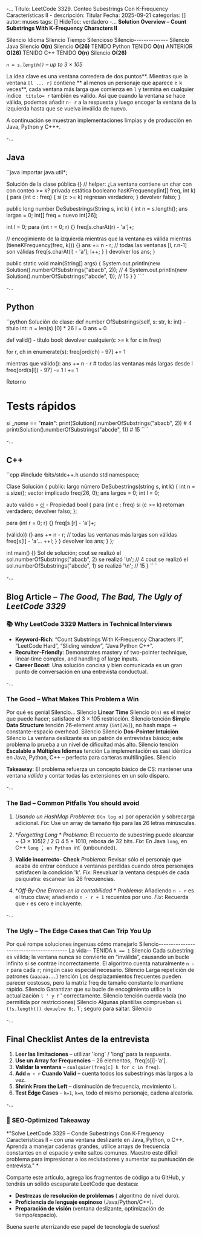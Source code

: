 -...
Título: LeetCode 3329. Conteo Subestrings Con K-Frequency Características II -
descripción: Titular
Fecha: 2025-09-21
categorías: []
autor: muses
tags: []
HideToc: verdadero
-...
**Solution Overview – Count Substrings With K‐Frequency Characters II**

Silencio Idioma Silencio Tiempo Silencioso
Silencio--------------
Silencio Java Silencio **O(n)** Silencio **O(26)**
TENIDO Python TENIDO **O(n)** ANTERIOR **O(26)**
TENIDO C++ TENIDO **O(n)** Silencio **O(26)**

*`n = s.length()` – up to 3 × 105*

La idea clave es una ventana corredera de dos puntos**.
Mientras que la ventana `[l ... r]` contiene ** al menos un personaje que aparece ≥ k veces**, cada ventana más larga que comienza en `l` y termina en cualquier índice ` título= r` también es válido.
Así que cuando la ventana se hace válida, podemos añadir `n- r` a la respuesta y luego encoger la ventana de la izquierda hasta que se vuelva inválida de nuevo.

A continuación se muestran implementaciones limpias y de producción en Java, Python y C+++.

-...

## Java

``java
importar java.util*;

Solución de la clase pública {}
// helper: ¿La ventana contiene un char con con conteo >= k?
privada estática booleano hasKFrequency(int[] freq, int k) {
para (int c : freq) {
si (c >= k) regresan verdadero;
}
devolver falso;
}

public long number DeSubestrings(String s, int k) {
int n = s.length();
ans largas = 0;
int[] freq = nuevo int[26];

int l = 0;
para (int r = 0; r) {}
freq[s.charAt(r) - 'a']+;

// encogimiento de la izquierda mientras que la ventana es válida
mientras (tieneKFrequency(freq, k))) {}
ans += n - r; // todas las ventanas [l, r.n-1] son válidas
freq[s.charAt(l) - 'a'];
l++;
}
}
devolver los ans;
}

public static void main(String[] args) {
System.out.println(new Solution().numberOfSubstrings("abacb", 2)); // 4
System.out.println(new Solution().numberOfSubstrings("abcde", 1)); // 15
}
}
`` `

-...

## Python

``python
Solución de clase:
def number OfSubstrings(self, s: str, k: int) - título int:
n = len(s)
[0] * 26
l = 0
ans = 0

def valid() - título bool:
devolver cualquier(c >= k for c in freq)

for r, ch in enumerate(s):
freq[ord(ch) - 97] += 1

mientras que válido():
ans += n - r # todas las ventanas más largas desde l
freq[ord(s[l]) - 97] -= 1
l += 1

Retorno


# Tests rápidos
si __name_ == "__main__":
print(Solution().numberOfSubstrings("abacb", 2)) # 4
print(Solution().numberOfSubstrings("abcde", 1)) # 15
`` `

-...

## C++

``cpp
#include יbits/stdc++.h
usando std namespace;

Clase Solución {
public:
largo número DeSubestrings(string s, int k) {
int n = s.size();
vector implicado freq(26, 0);
ans largos = 0;
int l = 0;

auto valido = [ cl]() - Propiedad bool {
para (int c : freq) si (c >= k) retornan verdadero;
devolver falso;
};

para (int r = 0; r) {}
freq[s [r] - 'a']+;

(válido)) {}
ans += n - r; // todas las ventanas más largas son válidas
freq[s[l] - 'a'...
++l;
}
}
devolver los ans;
}
};

int main() {}
Sol de solución;
cout se realizó el sol.numberOfSubstrings("abacb", 2) se realizó '\n'; // 4
cout se realizó el sol.numberOfSubstrings("abcde", 1) se realizó '\n'; // 15
}
`` `

-...

## Blog Article – *The Good, The Bad, The Ugly of LeetCode 3329*

### 📚 Why LeetCode 3329 Matters in Technical Interviews

- **Keyword‐Rich**: “Count Substrings With K‐Frequency Characters II”, “LeetCode Hard”, “Sliding window”, “Java Python C++”.
- **Recruiter‐Friendly**: Demonstrates mastery of two-pointer technique, linear‐time complex, and handling of large inputs.
- **Career Boost**: Una solución concisa y bien comunicada es un gran punto de conversación en una entrevista conductual.

-...

### The Good – What Makes This Problem a Win

Por qué es genial
Silencio...
Silencio **Linear Time** Silencio `O(n)` es el mejor que puede hacer; satisface el 3 × 105 restricción. Silencio
tención **Simple Data Structure** tención 26‐element array (`int[26]`), no hash maps → constante-espacio overhead. Silencio
Silencio **Dos-Pointer Intuición** Silencio La ventana deslizante es un patrón de entrevistas básico; este problema lo prueba a un nivel de dificultad más alto. Silencio
tención **Escalable a Múltiples Idiomas** tención La implementación es casi idéntica en Java, Python, C++ – perfecta para carteras multilingües. Silencio

**Takeaway**: El problema refuerza un concepto básico de CS: mantener una ventana *válida* y contar todas las extensiones en un solo disparo.

-...

### The Bad – Common Pitfalls You should avoid

1. *Usando un HashMap*
*Problema*: `O(n log σ)` por operación y sobrecarga adicional.
*Fix*: Use un array de tamaño fijo para las 26 letras minúsculas.

2. **Forgetting Long* *
*Problema*: El recuento de subestring puede alcanzar ~ (3 × 105)2 / 2 Ω 4.5 × 1010, rebosa de 32 bits.
*Fix*: En Java `long`, en C++ `long ́, en Python `int` (unbounded).

3. **Valide incorrecto- Check**
*Problema*: Revisar sólo el personaje que acaba de entrar conduce a ventanas perdidas cuando otros personajes satisfacen la condición 'k'.
*Fix*: Reevaluar la ventana después de cada psiquiatra: escanear las 26 frecuencias.

4. **Off‐By‐One Errores en la contabilidad* *
*Problema*: Añadiendo `n - r` es el truco clave; añadiendo `n - r + 1` recuentos por uno.
*Fix*: Recuerda que `r` es cero e incluyente.

-...

### The Ugly – The Edge Cases that Can Trip You Up

Por qué rompe soluciones ingenuas cómo manejarlo
Silencio---------------------------------------- La vida--
TENIDA `k == 1` Silencio Cada subestring es válida; la ventana nunca se convierte en “inválida”, causando un bucle infinito si se contrae incorrectamente. El algoritmo cuenta naturalmente `n - r` para cada `r`; ningún caso especial necesario. Silencio
Larga repetición de patrones (`aaaaaa...`) tención Los desplazamientos frecuentes pueden parecer costosos, pero la matriz freq de tamaño constante lo mantiene rápido. Silencio Garantizar que su bucle de encogimiento utilice la actualización `l ' y `r ' correctamente. Silencio
tención cuerda vacía (no permitida por restricciones) Silencio Algunas plantillas comprueban `si (!s.length()) devuelve 0;`. 1`; seguro para saltar. Silencio

-...

## Final Checklist Antes de la entrevista

1. **Leer las limitaciones** – utilizar 'long' / 'long' para la respuesta.
2. **Use un Array for Frequencies** – 26 elementos, `freq[s[i]-'a'].
3. **Validar la ventana** – `cualquier(freq[c] k for c in freq)`.
4. **Add `n - r` Cuando Valid** – cuenta todos los subestrings más largos a la vez.
5. **Shrink From the Left** – disminución de frecuencia, movimiento `l`.
6. **Test Edge Cases** – `k=1`, `k=n`, todo el mismo personaje, cadena aleatoria.

-...

### 🚀 SEO‐Optimized Takeaway

*"Solve LeetCode 3329 – Conde Subestrings Con K‐Frequency Características II – con una ventana deslizante en Java, Python, o C++. Aprenda a manejar cadenas grandes, utilice arrays de frecuencia constantes en el espacio y evite saltos comunes. Maestro este difícil problema para impresionar a los reclutadores y aumentar su puntuación de entrevista." *

Comparte este artículo, agrega los fragmentos de código a tu GitHub, y tendrás un sólido escaparate LeetCode que destaca:

- **Destrezas de resolución de problemas** ( algoritmo de nivel duro).
- **Proficiencia de lenguaje espinoso** (Java/Python/C++).
- **Preparación de visión** (ventana deslizante, optimización de tiempo/espacio).

Buena suerte aterrizando ese papel de tecnología de sueños!